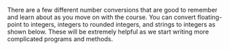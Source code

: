There are a few different number conversions that are good to remember and learn about as you move on with the course. You can convert floating-point to integers, integers to rounded integers, and strings to integers as shown below. These will be extremely helpful as we start writing more complicated programs and methods.
